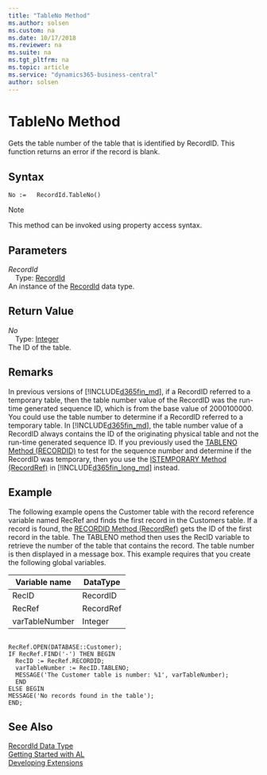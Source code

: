 ```yaml
---
title: "TableNo Method"
ms.author: solsen
ms.custom: na
ms.date: 10/17/2018
ms.reviewer: na
ms.suite: na
ms.tgt_pltfrm: na
ms.topic: article
ms.service: "dynamics365-business-central"
author: solsen
---
```

[//]: # (START>DO_NOT_EDIT)
[//]: # (IMPORTANT:Do not edit any of the content between here and the END>DO_NOT_EDIT.)
[//]: # (Any modifications should be made in the .xml files in the ModernDev repo.)
# TableNo Method
Gets the table number of the table that is identified by RecordID. This function returns an error if the record is blank.

## Syntax
```
No :=   RecordId.TableNo()
```
> [!NOTE]  
> This method can be invoked using property access syntax.  

## Parameters
*RecordId*  
&emsp;Type: [RecordId](recordid-data-type.md)  
An instance of the [RecordId](recordid-data-type.md) data type.  

## Return Value
*No*  
&emsp;Type: [Integer](../integer/integer-data-type.md)  
The ID of the table.  


[//]: # (IMPORTANT: END>DO_NOT_EDIT)

## Remarks  
 In previous versions of [!INCLUDE[d365fin_md](../../includes/d365fin_md.md)], if a RecordID referred to a temporary table, then the table number value of the RecordID was the run-time generated sequence ID, which is from the base value of 2000100000. You could use the table number to determine if a RecordID referred to a temporary table. In [!INCLUDE[d365fin_md](../../includes/d365fin_md.md)], the table number value of a RecordID always contains the ID of the originating physical table and not the run-time generated sequence ID. If you previously used the [TABLENO Method \(RECORDID\)](../../methods/devenv-tableno-method-recordid.md) to test for the sequence number and determine if the RecordID was temporary, then you use the [ISTEMPORARY Method \(RecordRef\)](../../methods/devenv-istemporary-method-recordref.md) in [!INCLUDE[d365fin_long_md](../../includes/d365fin_long_md.md)] instead.  
  
## Example  
 The following example opens the Customer table with the record reference variable named RecRef and finds the first record in the Customers table. If a record is found, the [RECORDID Method \(RecordRef\)](../../methods/devenv-recordid-method-recordref.md) gets the ID of the first record in the table. The TABLENO method then uses the RecID variable to retrieve the number of the table that contains the record. The table number is then displayed in a message box. This example requires that you create the following global variables.  
  
|Variable name|DataType|  
|-------------------|--------------|  
|RecID|RecordID|  
|RecRef|RecordRef|  
|varTableNumber|Integer|  
  
```  
  
RecRef.OPEN(DATABASE::Customer);  
IF RecRef.FIND('-') THEN BEGIN  
  RecID := RecRef.RECORDID;  
  varTableNumber := RecID.TABLENO;  
  MESSAGE('The Customer table is number: %1', varTableNumber);  
  END  
ELSE BEGIN  
MESSAGE('No records found in the table');  
END;  
```  
  

## See Also
[RecordId Data Type](recordid-data-type.md)  
[Getting Started with AL](../../devenv-get-started.md)  
[Developing Extensions](../../devenv-dev-overview.md)